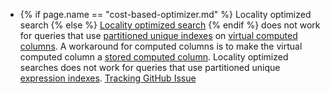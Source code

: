 - {% if page.name == "cost-based-optimizer.md" %} Locality optimized search {% else %} [Locality optimized search](cost-based-optimizer.html#locality-optimized-search-in-multi-region-clusters) {% endif %} does not work for queries that use [partitioned unique indexes](partitioning.html#partition-using-secondary-index) on [virtual computed columns](computed-columns.html#virtual-computed-columns). A workaround for computed columns is to make the virtual computed column a [stored computed column](computed-columns.html#stored-computed-columns). Locality optimized searches does not work for queries that use partitioned unique [expression indexes](expression-indexes.html). [Tracking GitHub Issue](https://github.com/cockroachdb/cockroach/issues/68129)
